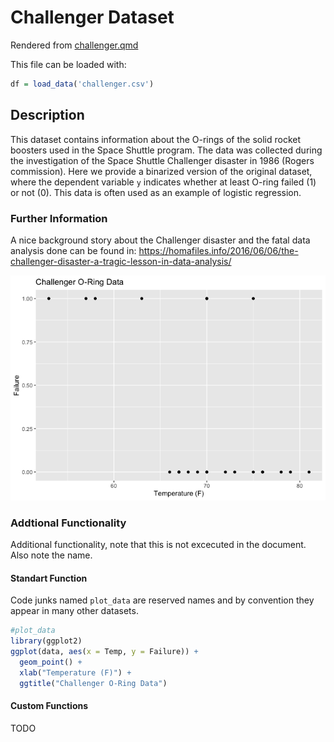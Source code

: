 # Challenger Dataset

Rendered from
[challenger.qmd](https://github.com/tensorchiefs/data/tree/docs/data/challenger.qmd)

This file can be loaded with:

``` r
df = load_data('challenger.csv')
```

## Description

This dataset contains information about the O-rings of the solid rocket
boosters used in the Space Shuttle program. The data was collected
during the investigation of the Space Shuttle Challenger disaster in
1986 (Rogers commission). Here we provide a binarized version of the
original dataset, where the dependent variable `y` indicates whether at
least O-ring failed (1) or not (0). This data is often used as an
example of logistic regression.

### Further Information

A nice background story about the Challenger disaster and the fatal data
analysis done can be found in:
https://homafiles.info/2016/06/06/the-challenger-disaster-a-tragic-lesson-in-data-analysis/

![](challenger_files/figure-commonmark/plot-1.png)

### Addtional Functionality

Additional functionality, note that this is not excecuted in the
document. Also note the name.

#### Standart Function

Code junks named `plot_data` are reserved names and by convention they
appear in many other datasets.

``` r
#plot_data
library(ggplot2)
ggplot(data, aes(x = Temp, y = Failure)) +
  geom_point() + 
  xlab("Temperature (F)") +
  ggtitle("Challenger O-Ring Data")
```

#### Custom Functions

TODO
